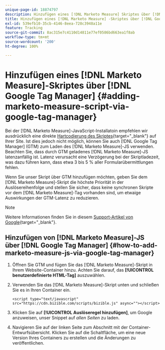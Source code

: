 ```yaml
---
unique-page-id: 18874797
description: Hinzufügen eines [!DNL Marketo Measure] Skriptes über [!DNL Google Tag Manager] – [!DNL Marketo Measure] – Produktdokumentation
title: Hinzufügen eines [!DNL Marketo Measure] -Skriptes über [!DNL Google Tag Manager]
exl-id: 539efb10-35cb-4146-8eea-728c3948a11e
feature: Tracking
source-git-commit: 8ac315e7c4110d14811e77ef0586bd663ea1f8ab
workflow-type: tm+mt
source-wordcount: '200'
ht-degree: 100%

---
```


# Hinzufügen eines [!DNL Marketo Measure]-Skriptes über [!DNL Google Tag Manager] {#adding-marketo-measure-script-via-google-tag-manager}

Bei der [!DNL Marketo Measure]-JavaScript-Installatoin empfehlen wir ausdrücklich eine direkte [Hartcodierung des Skriptes](/help/marketo-measure-tracking/setting-up-tracking/adding-marketo-measure-script.md){target="_blank"} auf Ihrer Site. Ist dies jedoch nicht möglich, können Sie auch [!DNL Google Tag Manager] (GTM) zum Laden des [!DNL Marketo Measure]-JS verwenden. Beachten Sie, dass durch GTM geladenes [!DNL Marketo Measure]-JS latenzanfällig ist. Latenz verursacht eine Verzögerung bei der Skriptladezeit, was dazu führen kann, dass etwa 3 bis 5 % aller Formularübermittlungen fehlen.

Wenn Sie unser Skript über GTM hinzufügen möchten, geben Sie dem [!DNL Marketo Measure]-Skript die höchste Priorität in der Auslösereihenfolge und stellen Sie sicher, dass keine synchronen Skripte vor dem [!DNL Marketo Measure]-Tag vorhanden sind, um etwaige Auswirkungen der GTM-Latenz zu reduzieren.

>[!NOTE]
>
>Weitere Informationen finden Sie in diesem [Support-Artikel von Google](https://support.google.com/tagmanager/answer/2772421?hl=de){target="_blank"}.

## Hinzufügen von [!DNL Marketo Measure]-JS über [!DNL Google Tag Manager] {#how-to-add-marketo-measure-js-via-google-tag-manager}

1. Öffnen Sie GTM und fügen Sie das [!DNL Marketo Measure]-Skript in Ihrem Website-Container hinzu. Achten Sie darauf, das **[!UICONTROL benutzerdefinierte HTML-Tag]** auszuwählen.

1. Verwenden Sie das [!DNL Marketo Measure]-Skript unten und schließen Sie es in Ihren Container ein.

   `<script type="text/javascript" src="https://cdn.bizible.com/scripts/bizible.js" async=""></script>`

1. Klicken Sie auf **[!UICONTROL Auslöseregel hinzufügen]**, um Google anzuweisen, unser Snippet auf *allen Seiten* zu laden.

1. Navigieren Sie auf der linken Seite zum Abschnitt mit der Container-Entwurfsübersicht. Klicken Sie auf die Schaltfläche, um eine neue Version Ihres Containers zu erstellen und die Änderungen zu veröffentlichen.
